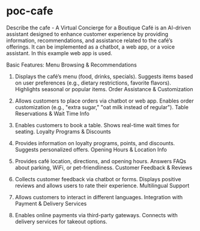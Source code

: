 # poc-cafe
Describe the cafe - A Virtual Concierge for a Boutique Café is an AI-driven assistant designed to enhance customer experience by providing information, 
recommendations, and assistance related to the café’s offerings. It can be implemented as a chatbot, a web app, or a voice assistant.
In this example web app is used.

Basic Features:
Menu Browsing & Recommendations

1. Displays the café’s menu (food, drinks, specials).
Suggests items based on user preferences (e.g., dietary restrictions, favorite flavors).
Highlights seasonal or popular items.
Order Assistance & Customization

2. Allows customers to place orders via chatbot or web app.
Enables order customization (e.g., "extra sugar," "oat milk instead of regular").
Table Reservations & Wait Time Info

3. Enables customers to book a table.
Shows real-time wait times for seating.
Loyalty Programs & Discounts

4. Provides information on loyalty programs, points, and discounts.
Suggests personalized offers.
Opening Hours & Location Info

5. Provides café location, directions, and opening hours.
Answers FAQs about parking, WiFi, or pet-friendliness.
Customer Feedback & Reviews

6. Collects customer feedback via chatbot or forms.
Displays positive reviews and allows users to rate their experience.
Multilingual Support

7. Allows customers to interact in different languages.
Integration with Payment & Delivery Services

8. Enables online payments via third-party gateways.
Connects with delivery services for takeout options.
